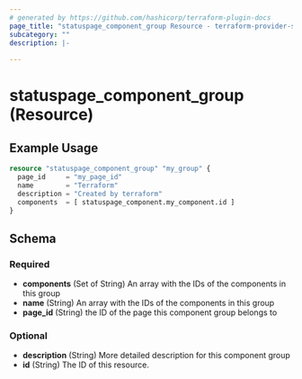 ```yaml
---
# generated by https://github.com/hashicorp/terraform-plugin-docs
page_title: "statuspage_component_group Resource - terraform-provider-statuspage"
subcategory: ""
description: |-
  
---
```


# statuspage_component_group (Resource)



## Example Usage

```terraform
resource "statuspage_component_group" "my_group" {
  page_id     = "my_page_id"
  name        = "Terraform"
  description = "Created by terraform"
  components  = [ statuspage_component.my_component.id ]
}
```

<!-- schema generated by tfplugindocs -->
## Schema

### Required

- **components** (Set of String) An array with the IDs of the components in this group
- **name** (String) An array with the IDs of the components in this group
- **page_id** (String) the ID of the page this component group belongs to

### Optional

- **description** (String) More detailed description for this component group
- **id** (String) The ID of this resource.



